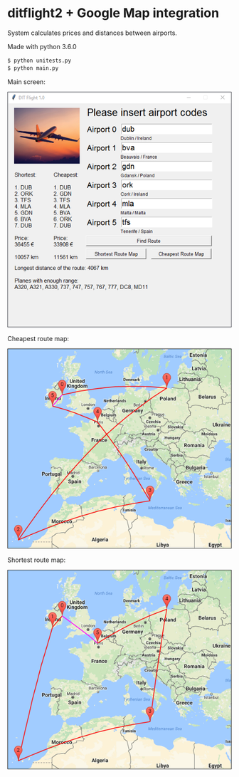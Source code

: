 # ditflight2 + Google Map integration

System calculates prices and distances between airports. 

Made with python 3.6.0

```sh
$ python unitests.py
$ python main.py
```

Main screen:

![N](img/screen.png)

Cheapest route map:

![N](img/cheapest_map.png)


Shortest route map:

![N](img/shortest_map.png)

